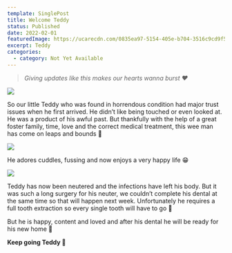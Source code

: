 ```yaml
---
template: SinglePost
title: Welcome Teddy
status: Published
date: 2022-02-01
featuredImage: https://ucarecdn.com/0835ea97-5154-405e-b704-3516c9cd9f5e/-/crop/249x142/0,92/-/preview/
excerpt: Teddy
categories:
  - category: Not Yet Available
---
```

> *Giving updates like this makes our hearts wanna burst ❤️*

![](https://ucarecdn.com/e1cd5f8b-103d-491a-863f-1bf0033d9b80/)

So our little Teddy who was found in horrendous condition had major trust issues when he first arrived. He didn’t like being touched or even looked at. He was a product of his awful past. But thankfully with the help of a great foster family, time, love and the correct medical treatment, this wee man has come on leaps and bounds 🤗

![](https://ucarecdn.com/12fa5f1b-7da3-4973-80df-2dbd93e6a1b5/)


He adores cuddles, fussing and now enjoys a very happy life 😁

![](https://ucarecdn.com/43f7ec3f-833b-4d0e-9c93-2155167748d5/)


Teddy has now been neutered and the infections have left his body. But it was such a long surgery for his neuter, we couldn’t complete his dental at the same time so that will happen next week. Unfortunately he requires a full tooth extraction so every single tooth will have to go 🥺


But he is happy, content and loved and after his dental he will be ready for his new home 🏡 


**Keep going Teddy 🧸**